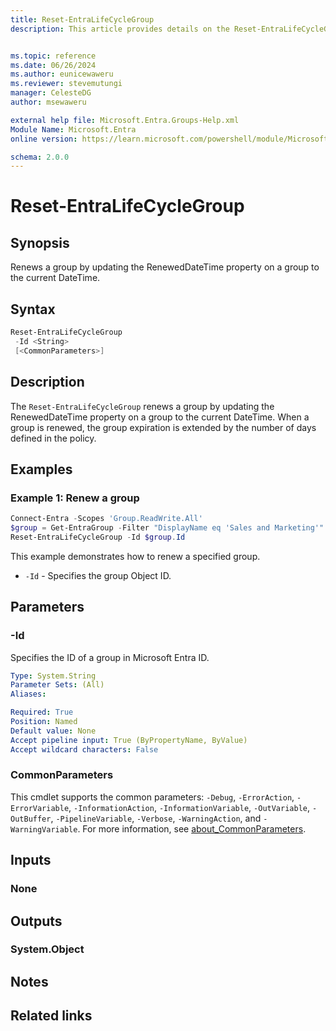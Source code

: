 ```yaml
---
title: Reset-EntraLifeCycleGroup
description: This article provides details on the Reset-EntraLifeCycleGroup command.


ms.topic: reference
ms.date: 06/26/2024
ms.author: eunicewaweru
ms.reviewer: stevemutungi
manager: CelesteDG
author: msewaweru

external help file: Microsoft.Entra.Groups-Help.xml
Module Name: Microsoft.Entra
online version: https://learn.microsoft.com/powershell/module/Microsoft.Entra/Reset-EntraLifeCycleGroup

schema: 2.0.0
---
```


# Reset-EntraLifeCycleGroup

## Synopsis

Renews a group by updating the RenewedDateTime property on a group to the current DateTime.

## Syntax

```powershell
Reset-EntraLifeCycleGroup
 -Id <String>
 [<CommonParameters>]
```

## Description

The `Reset-EntraLifeCycleGroup` renews a group by updating the RenewedDateTime property on a group to the current DateTime.
When a group is renewed, the group expiration is extended by the number of days defined in the policy.

## Examples

### Example 1: Renew a group

```powershell
Connect-Entra -Scopes 'Group.ReadWrite.All'
$group = Get-EntraGroup -Filter "DisplayName eq 'Sales and Marketing'"
Reset-EntraLifeCycleGroup -Id $group.Id
```

This example demonstrates how to renew a specified group.

- `-Id` - Specifies the group Object ID.

## Parameters

### -Id

Specifies the ID of a group in Microsoft Entra ID.

```yaml
Type: System.String
Parameter Sets: (All)
Aliases:

Required: True
Position: Named
Default value: None
Accept pipeline input: True (ByPropertyName, ByValue)
Accept wildcard characters: False
```

### CommonParameters

This cmdlet supports the common parameters: `-Debug`, `-ErrorAction`, `-ErrorVariable`, `-InformationAction`, `-InformationVariable`, `-OutVariable`, `-OutBuffer`, `-PipelineVariable`, `-Verbose`, `-WarningAction`, and `-WarningVariable`. For more information, see [about_CommonParameters](https://go.microsoft.com/fwlink/?LinkID=113216).

## Inputs

### None

## Outputs

### System.Object

## Notes

## Related links
